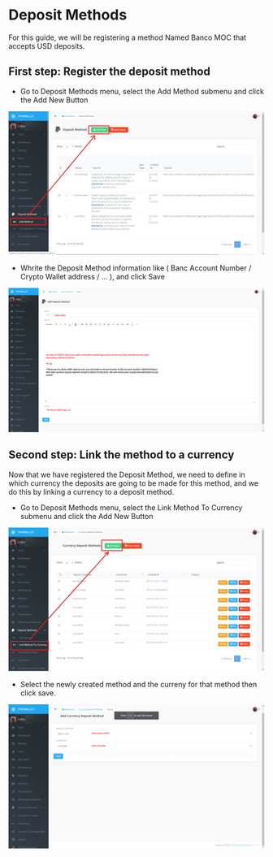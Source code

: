 Deposit Methods
===============

For this guide, we will be registering a method Named Banco MOC that accepts USD deposits.

## __First step: Register the deposit method__

* Go to Deposit Methods menu, select the Add Method submenu and click the Add New Button

[![image01](img/deposit_method_add_new.png)](img/deposit_method_add_new.png)

* Whrite the Deposit Method information like ( Banc Account Number / Crypto Wallet address / ... ), and click Save

[![image01](img/deposit_method_add_new_save.png)](img/deposit_method_add_new_save.png)  

## __Second step: Link the method to a currency__

Now that we have registered the Deposit Method, we need to define in which currency the deposits are going to be made for this method, and we do this by linking a currency to a deposit method.                         

* Go to Deposit Methods menu, select the Link Method To Currency submenu and click the Add New Button

[![image01](img/deposit_method_link_currency_new.png)](img/deposit_method_link_currency_new.png)  

* Select the newly created method and the curreny for that method then click save.

[![image01](img/deposit_method_link_currency_new_save.png)](img/deposit_method_link_currency_new_save.png)  